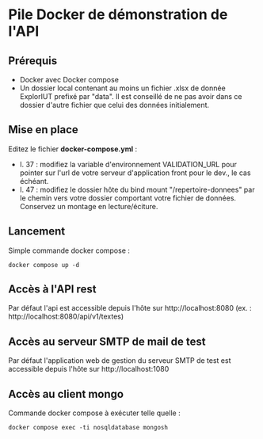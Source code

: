 # Pile Docker de démonstration de l'API

## Prérequis

- Docker avec Docker compose
- Un dossier local contenant au moins un fichier .xlsx de donnée ExplorIUT prefixé par "data". Il est conseillé de ne pas avoir dans ce dossier d'autre fichier que celui des données initialement.

## Mise en place

Editez le fichier __docker-compose.yml__ :

- l. 37 : modifiez la variable d'environnement VALIDATION_URL pour pointer sur l'url de votre serveur d'application front pour le dev., le cas échéant.
- l. 47 : modifiez le dossier hôte du bind mount "/repertoire-donnees" par le chemin vers votre dossier comportant votre fichier de données. Conservez un montage en lecture/éciture.

## Lancement

Simple commande docker compose :

```
docker compose up -d
``` 

## Accès à l'API rest

Par défaut l'api est accessible depuis l'hôte sur http://localhost:8080 (ex. : http://localhost:8080/api/v1/textes)

## Accès au serveur SMTP de mail de test

Par défaut l'application web de gestion du serveur SMTP de test est accessible depuis l'hôte sur http://localhost:1080

## Accès au client mongo

Commande docker compose à exécuter telle quelle :

```
docker compose exec -ti nosqldatabase mongosh
```

